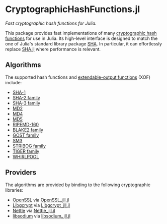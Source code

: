 # CryptographicHashFunctions.jl

*Fast cryptographic hash functions for Julia.*

This package provides fast implementations of many [cryptographic hash functions](https://en.wikipedia.org/wiki/Cryptographic_hash_function) for use in Julia.
Its high-level interface is designed to match the one of Julia's standard library package [SHA](https://docs.julialang.org/en/v1/stdlib/SHA/).
In particular, it can effortlessly replace [SHA.jl](https://github.com/JuliaCrypto/SHA.jl) where performance is relevant.

## Algorithms

The supported hash functions and [extendable-output functions](https://en.wikipedia.org/wiki/Extendable-output_function) (XOF) include:

  - [SHA-1](https://en.wikipedia.org/wiki/SHA-1)
  - [SHA-2 family](https://en.wikipedia.org/wiki/SHA-2)
  - [SHA-3 family](https://en.wikipedia.org/wiki/SHA-3)
  - [MD2](https://en.wikipedia.org/wiki/MD2_(hash_function))
  - [MD4](https://en.wikipedia.org/wiki/MD4)
  - [MD5](https://en.wikipedia.org/wiki/MD5)
  - [RIPEMD-160](https://en.wikipedia.org/wiki/RIPEMD)
  - [BLAKE2 family](https://en.wikipedia.org/wiki/BLAKE_(hash_function)#BLAKE2)
  - [GOST family](https://en.wikipedia.org/wiki/GOST_(hash_function))
  - [SM3](https://en.wikipedia.org/wiki/SM3_(hash_function))
  - [STRIBOG family](https://en.wikipedia.org/wiki/Streebog)
  - [TIGER family](https://en.wikipedia.org/wiki/Tiger_(hash_function))
  - [WHIRLPOOL](https://en.wikipedia.org/wiki/Whirlpool_(hash_function))

## Providers

The algorithms are provided by binding to the following cryptographic libraries:

  - [OpenSSL](https://www.openssl.org/) via [OpenSSL_jll.jl](https://github.com/JuliaBinaryWrappers/OpenSSL_jll.jl)
  - [Libgcrypt](https://gnupg.org/software/libgcrypt/index.html) via [Libgcrypt_jll.jl](https://github.com/JuliaBinaryWrappers/Libgcrypt_jll.jl)
  - [Nettle](https://www.lysator.liu.se/%7Enisse/nettle/) via [Nettle_jll.jl](https://github.com/JuliaBinaryWrappers/Nettle_jll.jl)
  - [libsodium](https://doc.libsodium.org/) via [libsodium_jll.jl](https://github.com/JuliaBinaryWrappers/libsodium_jll.jl)
